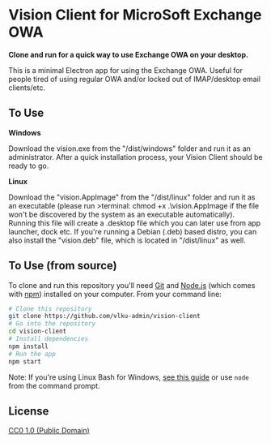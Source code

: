 # Vision Client for MicroSoft Exchange OWA

**Clone and run for a quick way to use Exchange OWA on your desktop.**

This is a minimal Electron app for using the Exchange OWA. Useful for people tired of using regular OWA and/or locked out of IMAP/desktop email clients/etc.



## To Use

**Windows** 

Download the vision.exe from the "/dist/windows" folder and run it as an administrator. After a quick installation process, your Vision Client should be ready to go.

**Linux**

Download the "vision.AppImage" from the "/dist/linux" folder and run it as an executable (please run >terminal: chmod +x .\vision.AppImage if the file won't be discovered by the system as an executable automatically). Running this file will create a .desktop file which you can later use from app launcher, dock etc.
If you're running a Debian (.deb) based distro, you can also install the "vision.deb" file, which is located in "/dist/linux" as well.



## To Use (from source)

To clone and run this repository you'll need [Git](https://git-scm.com) and [Node.js](https://nodejs.org/en/download/) (which comes with [npm](http://npmjs.com)) installed on your computer. From your command line:

```bash
# Clone this repository
git clone https://github.com/vlku-admin/vision-client
# Go into the repository
cd vision-client
# Install dependencies
npm install
# Run the app
npm start
```

Note: If you're using Linux Bash for Windows, [see this guide](https://www.howtogeek.com/261575/how-to-run-graphical-linux-desktop-applications-from-windows-10s-bash-shell/) or use `node` from the command prompt.



## License

[CC0 1.0 (Public Domain)](LICENSE.md)
